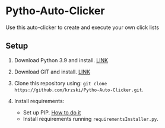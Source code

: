 # Pytho-Auto-Clicker
Use this auto-clicker to create and execute your own click lists

## Setup
1. Download Python 3.9 and install. <a href="https://www.python.org/downloads/windows/">LINK</a>
2. Download GIT and install. <a href="https://git-scm.com/download/win">LINK</a>
3. Clone this repository using: ```` git clone https://github.com/krzski/Pytho-Auto-Clicker.git ````.

4. Install requirements:
    - Set up PIP. <a href="https://nitratine.net/blog/post/how-to-setup-pythons-pip/">How to do it</a>
    - Install requirements running ```` requirementsInstaller.py ````.
